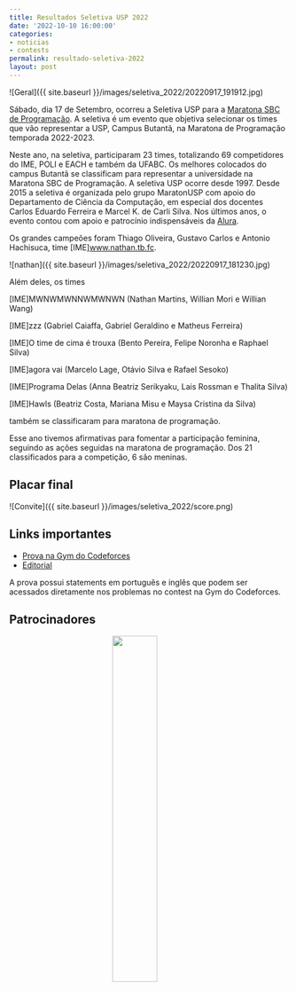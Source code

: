 ```yaml
---
title: Resultados Seletiva USP 2022
date: '2022-10-10 16:00:00'
categories:
- noticias
- contests
permalink: resultado-seletiva-2022
layout: post
---
```


![Geral]({{ site.baseurl }}/images/seletiva_2022/20220917_191912.jpg)


Sábado, dia 17 de Setembro, ocorreu a Seletiva USP para a [Maratona SBC de Programação](http://maratona.sbc.org.br/). A seletiva é um evento que objetiva selecionar os times que vão representar a USP, Campus Butantã, na Maratona de Programação temporada 2022-2023. 

Neste ano, na seletiva, participaram 23 times, totalizando 69 competidores do IME, POLI e EACH e também da UFABC. Os melhores colocados do campus Butantã se classificam para representar a universidade na Maratona SBC de Programação. A seletiva USP ocorre desde  1997. Desde 2015 a seletiva é organizada pelo grupo MaratonUSP com apoio do Departamento de Ciência da Computação, em especial dos docentes Carlos Eduardo Ferreira e Marcel K. de Carli Silva. Nos últimos anos, o evento contou com apoio e patrocínio indispensáveis da [Alura](https://www.alura.com.br/).

Os grandes campeões foram Thiago Oliveira, Gustavo Carlos e Antonio Hachisuca, time [IME]www.nathan.tb.fc. 

![nathan]({{ site.baseurl }}/images/seletiva_2022/20220917_181230.jpg)


Além deles, os times 

[IME]MWNWMWNNWMWNWN (Nathan Martins, Willian Mori e Willian Wang)

[IME]zzz (Gabriel Caiaffa, Gabriel Geraldino e Matheus Ferreira)

[IME]O time de cima é trouxa (Bento Pereira, Felipe Noronha e Raphael Silva)

[IME]agora vai (Marcelo Lage, Otávio Silva e Rafael Sesoko)

[IME]Programa Delas (Anna Beatriz Serikyaku, Lais Rossman e Thalita Silva) 

[IME]Hawls (Beatriz Costa, Mariana Misu e Maysa Cristina da Silva)

também se classificaram para maratona de programação.

Esse ano tivemos afirmativas para fomentar a participação feminina, seguindo as ações seguidas na maratona de programação. Dos 21 classificados para a competição, 6 são meninas.

## Placar final

![Convite]({{ site.baseurl }}/images/seletiva_2022/score.png)

## Links importantes

- [Prova na Gym do Codeforces](https://codeforces.com/gym/103934)
- [Editorial](https://www.overleaf.com/read/jdzjzzczmynd)

A prova possui statements em português e inglês que podem ser acessados diretamente nos problemas no contest na Gym do Codeforces.

## Patrocinadores

<p align="middle">
    <a href="https://www.alura.com.br/">
        <img src="{{ site.baseurl }}/forestryio/images/alura.png" style="width:40%;
height:40%;margin-right:10%">
    </a>
</p>